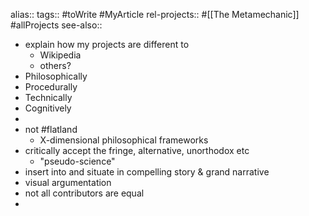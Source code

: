 alias::
tags:: #toWrite #MyArticle
rel-projects:: #[[The Metamechanic]] #allProjects
see-also::

- explain how my projects are different to
	- Wikipedia
	- others?
- Philosophically
- Procedurally
- Technically
- Cognitively
-
- not #flatland
	- X-dimensional philosophical frameworks
- critically accept the fringe, alternative, unorthodox etc
	- "pseudo-science"
- insert into and situate in compelling story & grand narrative
- visual argumentation
- not all contributors are equal
-
